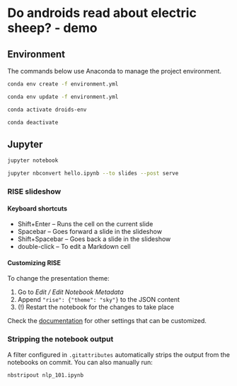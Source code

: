 # Do androids read about electric sheep? - demo

## Environment

The commands below use Anaconda to manage the project environment.

```bash
conda env create -f environment.yml

conda env update -f environment.yml

conda activate droids-env

conda deactivate
```

## Jupyter

```bash
jupyter notebook

jupyter nbconvert hello.ipynb --to slides --post serve
```

### RISE slideshow

#### Keyboard shortcuts

- Shift+Enter – Runs the cell on the current slide
- Spacebar – Goes forward a slide in the slideshow
- Shift+Spacebar – Goes back a slide in the slideshow
- double-click – To edit a Markdown cell

#### Customizing RISE

To change the presentation theme:

1. Go to _Edit / Edit Notebook Metadata_
2. Append `"rise": {"theme": "sky"}` to the JSON content
3. (!) Restart the notebook for the changes to take place

Check the [documentation](https://rise.readthedocs.io/en/maint-5.5/customize.html#choosing-a-theme)
for other settings that can be customized.

### Stripping the notebook output

A filter configured in `.gitattributes` automatically strips the output from the notebooks
on commit. You can also manually run:

```bash
nbstripout nlp_101.ipynb
``` 
